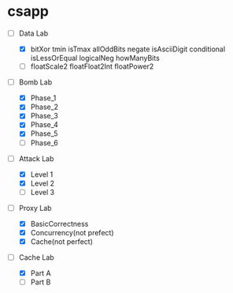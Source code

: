 # csapp

- [ ] Data Lab

  - [x] bitXor
    tmin
    isTmax
    allOddBits
    negate
    isAsciiDigit
    conditional
    isLessOrEqual
    logicalNeg
    howManyBits
  - [ ] floatScale2
    floatFloat2Int
    floatPower2
- [ ] Bomb Lab
  - [x] Phase_1
  - [x] Phase_2
  - [x] Phase_3
  - [x] Phase_4
  - [x] Phase_5
  - [ ] Phase_6
- [ ] Attack Lab
  - [x] Level 1
  - [x] Level 2
  - [ ] Level 3
- [ ] Proxy Lab
  - [x] BasicCorrectness
  - [x] Concurrency(not prefect)
  - [x] Cache(not perfect)
- [ ] Cache Lab
  - [x] Part A
  - [ ] Part B
